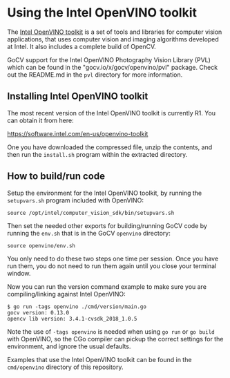 # Using the Intel OpenVINO toolkit

The [Intel OpenVINO toolkit](https://software.intel.com/en-us/openvino-toolkit) is a set of tools and libraries for computer vision applications, that uses computer vision and imaging algorithms developed at Intel. It also includes a complete build of OpenCV.

GoCV support for the Intel OpenVINO Photography Vision Library (PVL) which can be found in the "gocv.io/x/gocv/openvino/pvl" package. Check out the README.md in the `pvl` directory for more information.

## Installing Intel OpenVINO toolkit

The most recent version of the Intel OpenVINO toolkit is currently R1. You can obtain it from here:

https://software.intel.com/en-us/openvino-toolkit

One you have downloaded the compressed file, unzip the contents, and then run the `install.sh` program within the extracted directory.

## How to build/run code

Setup the environment for the Intel OpenVINO toolkit, by running the `setupvars.sh` program included with OpenVINO:

```
source /opt/intel/computer_vision_sdk/bin/setupvars.sh
```

Then set the needed other exports for building/running GoCV code by running the `env.sh` that is in the GoCV `openvino` directory:

```
source openvino/env.sh
```

You only need to do these two steps one time per session. Once you have run them, you do not need to run them again until you close your terminal window.

Now you can run the version command example to make sure you are compiling/linking against Intel OpenVINO:

```
$ go run -tags openvino ./cmd/version/main.go
gocv version: 0.13.0
opencv lib version: 3.4.1-cvsdk_2018_1.0.5
```

Note the use of `-tags openvino` is needed when using `go run` or `go build` with OpenVINO, so the CGo compiler can pickup the correct settings for the environment, and ignore the usual defaults.

Examples that use the Intel OpenVINO toolkit can be found in the `cmd/openvino` directory of this repository.
